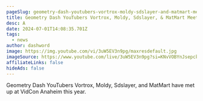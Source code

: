 ```yaml
---
pageSlug: geometry-dash-youtubers-vortrox-moldy-sdslayer-and-matmart-meetup-at-vidcon
title: Geometry Dash YouTubers Vortrox, Moldy, Sdslayer, & MatMart Meetup At VidCon
desc: A
date: 2024-07-01T14:08:35.701Z
tags:
  - news
author: dashword
image: https://img.youtube.com/vi/3uW5EV3n9pg/maxresdefault.jpg
imageSource: https://www.youtube.com/live/3uW5EV3n9pg?si=KNvVOBYnJsepck7M
affiliateLinks: false
hideAds: false
---
```

Geometry Dash YouTubers Vortrox, Moldy, Sdslayer, and MatMart have met up at VidCon Anaheim this year.